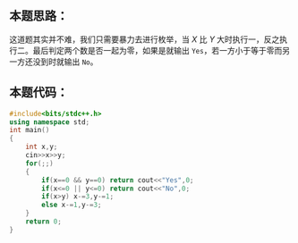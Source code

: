 ## 本题思路：
这道题其实并不难，我们只需要暴力去进行枚举，当 $X$ 比 $Y$ 大时执行一，反之执行二。最后判定两个数是否一起为零，如果是就输出 `Yes`，若一方小于等于零而另一方还没到时就输出 `No`。
## 本题代码：
```cpp
#include<bits/stdc++.h>
using namespace std;
int main()
{
	int x,y;
	cin>>x>>y;
	for(;;)
	{
		if(x==0 && y==0) return cout<<"Yes",0;
		if(x<=0 || y<=0) return cout<<"No",0; 
		if(x>y) x-=3,y-=1;
		else x-=1,y-=3;
	}
	return 0;
}

```
